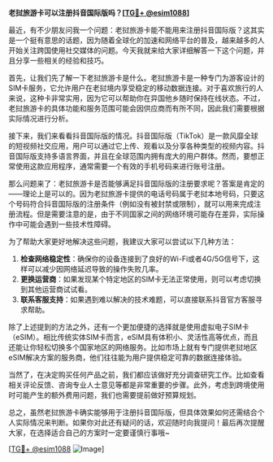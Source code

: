 **老挝旅游卡可以注册抖音国际版吗？[[TG💪+ @esim1088](https://t.me/s/esim1088)]**

最近，有不少朋友问我一个问题：老挝旅游卡能不能用来注册抖音国际版？这其实是一个挺有意思的话题，因为随着全球化的加速和网络平台的普及，越来越多的人开始关注跨国使用社交媒体的问题。今天我就来给大家详细解答一下这个问题，并且分享一些相关的经验和技巧。

首先，让我们先了解一下老挝旅游卡是什么。老挝旅游卡是一种专门为游客设计的SIM卡服务，它允许用户在老挝境内享受稳定的移动数据连接。对于喜欢旅行的人来说，这种卡非常实用，因为它可以帮助你在异国他乡随时保持在线状态。不过，老挝旅游卡的具体功能和服务范围可能会因供应商而有所不同，因此我们需要根据实际情况进行分析。

接下来，我们来看看抖音国际版的情况。抖音国际版（TikTok）是一款风靡全球的短视频社交应用，用户可以通过它上传、观看以及分享各种类型的视频内容。抖音国际版支持多语言界面，并且在全球范围内拥有庞大的用户群体。然而，要想正常使用这款应用程序，通常需要一个有效的手机号码来进行账号注册。

那么问题来了：老挝旅游卡是否能够满足抖音国际版的注册要求呢？答案是肯定的——理论上是可以的。因为老挝旅游卡提供的电话号码属于老挝本地号码，只要这个号码符合抖音国际版的注册条件（例如没有被封禁或限制），就可以用来完成注册流程。但是需要注意的是，由于不同国家之间的网络环境可能存在差异，实际操作中可能会遇到一些技术性障碍。

为了帮助大家更好地解决这些问题，我建议大家可以尝试以下几种方法：

1. **检查网络稳定性**：确保你的设备连接到了良好的Wi-Fi或者4G/5G信号下，这样可以减少因网络延迟导致的操作失败几率。
2. **更换运营商**：如果发现某个特定地区的SIM卡无法正常使用，则可以考虑切换到其他运营商试试看。
3. **联系客服支持**：如果遇到难以解决的技术难题，可以直接联系抖音官方客服寻求帮助。

除了上述提到的方法之外，还有一个更加便捷的选择就是使用虚拟电子SIM卡（eSIM）。相比传统实体SIM卡而言，eSIM具有体积小、灵活性高等优点，而且还能让你轻松切换多个国家地区的网络服务。比如市场上就有专门提供老挝地区eSIM解决方案的服务商，他们往往能为用户提供稳定可靠的数据连接体验。

当然了，在决定购买任何产品之前，我们都应该做好充分调查研究工作。比如查看相关评论反馈、咨询专业人士意见等都是非常重要的步骤。此外，考虑到跨境使用时可能产生的额外费用问题，我们也需要提前做好预算规划。

总之，虽然老挝旅游卡确实能够用于注册抖音国际版，但具体效果如何还需结合个人实际情况来判断。如果你对此还有疑问的话，欢迎随时向我提问！最后再次提醒大家，在选择适合自己的方案时一定要谨慎行事哦~

[[TG💪+ @esim1088](https://t.me/s/esim1088) ![Image](https://i.postimg.cc/4NQfJmqS/Snipaste-2025-05-13-00-14-12.png)]